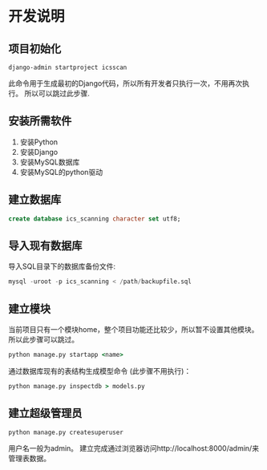 开发说明
====

## 项目初始化
```
django-admin startproject icsscan
```
此命令用于生成最初的Django代码，所以所有开发者只执行一次，不用再次执行。
所以可以跳过此步骤.

## 安装所需软件

1. 安装Python
1. 安装Django
1. 安装MySQL数据库
1. 安装MySQL的python驱动

## 建立数据库
```sql
create database ics_scanning character set utf8;
```

## 导入现有数据库
导入SQL目录下的数据库备份文件:
```sql
mysql -uroot -p ics_scanning < /path/backupfile.sql 
```


## 建立模块
当前项目只有一个模块home，整个项目功能还比较少，所以暂不设置其他模块。所以此步骤可以跳过。
```cmd
python manage.py startapp <name>
```

通过数据库现有的表结构生成模型命令 (此步骤不用执行)：
```cmd
python manage.py inspectdb > models.py
```

## 建立超级管理员
```cmd
python manage.py createsuperuser
```
用户名一般为admin。
建立完成通过浏览器访问http://localhost:8000/admin/来管理表数据。


